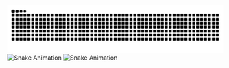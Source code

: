 ![Snake Animation](./output/snake.svg)
![Snake Animation](https://github.com/ericmogu/github-snake/pull/new/output/snake.svg)
![Snake Animation](./new/output/snake.svg)
